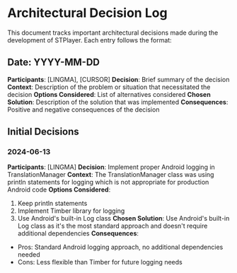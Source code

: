 # Architectural Decision Log

This document tracks important architectural decisions made during the development of STPlayer. Each entry follows the format:

## Date: YYYY-MM-DD
**Participants**: [LINGMA], [CURSOR]
**Decision**: Brief summary of the decision
**Context**: Description of the problem or situation that necessitated the decision
**Options Considered**: List of alternatives considered
**Chosen Solution**: Description of the solution that was implemented
**Consequences**: Positive and negative consequences of the decision

## Initial Decisions

### 2024-06-13
**Participants**: [LINGMA]
**Decision**: Implement proper Android logging in TranslationManager
**Context**: The TranslationManager class was using println statements for logging which is not appropriate for production Android code
**Options Considered**: 
1. Keep println statements
2. Implement Timber library for logging
3. Use Android's built-in Log class
**Chosen Solution**: Use Android's built-in Log class as it's the most standard approach and doesn't require additional dependencies
**Consequences**: 
- Pros: Standard Android logging approach, no additional dependencies needed
- Cons: Less flexible than Timber for future logging needs
